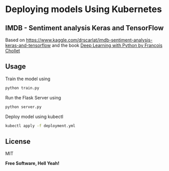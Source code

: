 # Deploying models Using Kubernetes
## IMDB - Sentiment analysis Keras and TensorFlow 
Based on https://www.kaggle.com/drscarlat/imdb-sentiment-analysis-keras-and-tensorflow and the book [Deep Learning with Python by Francois Chollet](https://www.amazon.com/Deep-Learning-Python-Francois-Chollet/dp/1617294438)

## Usage
Train the model using

 ```python
python train.py
```

Run the Flask Server using
 ```python
python server.py
```
Deploy model using kubectl
```sh
kubectl apply -f deployment.yml
```

License
----

MIT


**Free Software, Hell Yeah!**

[//]: # (These are reference links used in the body of this note and get stripped out when the markdown processor does its job. There is no need to format nicely because it shouldn't be seen. Thanks SO - http://stackoverflow.com/questions/4823468/store-comments-in-markdown-syntax)

